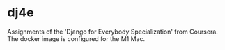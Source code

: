 # dj4e
Assignments of the 'Django for Everybody Specialization' from Coursera. The docker image is configured for the M1 Mac.
